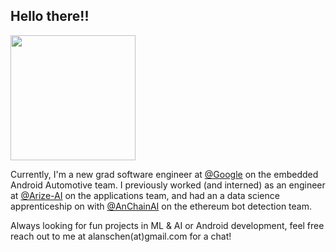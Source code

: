 ## Hello there!!


<img src="https://github.com/alanschen/alanschen/blob/main/res/shiba-gif.gif" width="200" height="200" />

Currently, I'm a new grad software engineer at [@Google](https://github.com/google) on the embedded Android Automotive team. I previously worked (and interned) as an engineer at [@Arize-AI](https://github.com/Arize-ai) on the applications team, and had an a data science apprenticeship on with [@AnChainAI](https://github.com/AnChainAI) on the ethereum bot detection team.

Always looking for fun projects in ML & AI or Android development, feel free reach out to me at alanschen(at)gmail.com for a chat!
